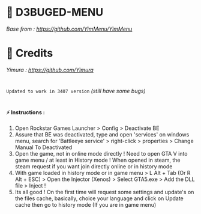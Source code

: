 # 🚀 D3BUGED-MENU
*Base from : https://github.com/YimMenu/YimMenu*
# 🔗 Credits
*Yimura : https://github.com/Yimura*
#
`Updated to work in 3407 version` *(still have some bugs)*
#
#### ⚡️ Instructions :

1. Open Rockstar Games Launcher > Config > Deactivate BE
2. Assure that BE was deactivated, type and open 'services' on windows menu, search for 'Battleeye service' > right-click > properties > Change Manual To Deactivated
3. Open the game, not in online mode directly ! Need to open GTA V into game menu / at least in History mode ! When opened in steam, the steam request if you want join directly online or in history mode
4. With game loaded in history mode or in game menu > L Alt + Tab (Or R Alt + ESC) > Open the Injector (Xenos) > Select GTA5.exe > Add the DLL file > Inject !
5. Its all good ! On the first time will request some settings and update's on the files cache, basically, choice your language and click on Update cache then go to history mode (If you are in game menu)
